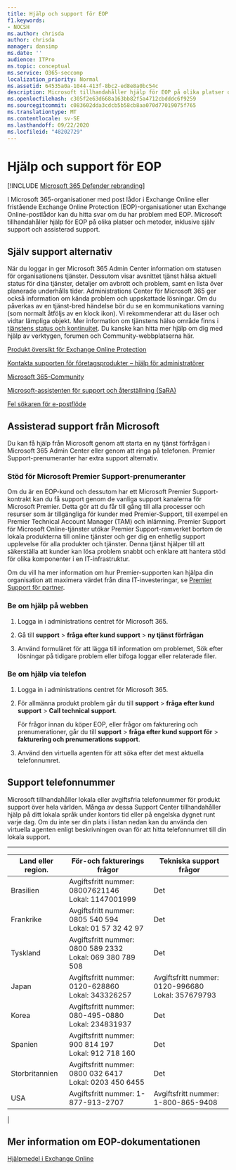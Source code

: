 ```yaml
---
title: Hjälp och support för EOP
f1.keywords:
- NOCSH
ms.author: chrisda
author: chrisda
manager: dansimp
ms.date: ''
audience: ITPro
ms.topic: conceptual
ms.service: O365-seccomp
localization_priority: Normal
ms.assetid: 64535a0a-1044-413f-8bc2-ed8e8a0bc54c
description: Microsoft tillhandahåller hjälp för EOP på olika platser och metoder, inklusive själv support och assisterad support.
ms.openlocfilehash: c305f2e63d668a163bb82f5a4712cbdddc6f9259
ms.sourcegitcommit: c083602dda3cdcb5b58cb8aa070d77019075f765
ms.translationtype: MT
ms.contentlocale: sv-SE
ms.lasthandoff: 09/22/2020
ms.locfileid: "48202729"
---
```

# <a name="help-and-support-for-eop"></a>Hjälp och support för EOP

[!INCLUDE [Microsoft 365 Defender rebranding](../includes/microsoft-defender-for-office.md)]


I Microsoft 365-organisationer med post lådor i Exchange Online eller fristående Exchange Online Protection (EOP)-organisationer utan Exchange Online-postlådor kan du hitta svar om du har problem med EOP. Microsoft tillhandahåller hjälp för EOP på olika platser och metoder, inklusive själv support och assisterad support.

## <a name="self-support-options"></a>Själv support alternativ

När du loggar in ger Microsoft 365 Admin Center information om statusen för organisationens tjänster. Dessutom visar avsnittet tjänst hälsa aktuell status för dina tjänster, detaljer om avbrott och problem, samt en lista över planerade underhålls tider. Administrations Center för Microsoft 365 ger också information om kända problem och uppskattade lösningar. Om du påverkas av en tjänst-bred händelse bör du se en kommunikations varning (som normalt åtföljs av en klock ikon). Vi rekommenderar att du läser och vidtar lämpliga objekt. Mer information om tjänstens hälso område finns i [tjänstens status och kontinuitet](https://docs.microsoft.com/office365/servicedescriptions/office-365-platform-service-description/service-health-and-continuity). Du kanske kan hitta mer hjälp om dig med hjälp av verktygen, forumen och Community-webbplatserna här.

[Produkt översikt för Exchange Online Protection](https://products.office.com/exchange/exchange-email-security-spam-protection)

[Kontakta supporten för företagsprodukter – hjälp för administratörer](https://docs.microsoft.com/microsoft-365/admin/contact-support-for-business-products)

[Microsoft 365-Community](https://techcommunity.microsoft.com/t5/Office-365/ct-p/Office365)

[Microsoft-assistenten för support och återställning (SaRA)](https://support.microsoft.com/office/e90bb691-c2a7-4697-a94f-88836856c72f)

[Fel sökaren för e-postflöde](https://aka.ms/FixEmail)

## <a name="assisted-support-from-microsoft"></a>Assisterad support från Microsoft

Du kan få hjälp från Microsoft genom att starta en ny tjänst förfrågan i Microsoft 365 Admin Center eller genom att ringa på telefonen. Premier Support-prenumeranter har extra support alternativ.

### <a name="support-for-microsoft-premier-support-subscribers"></a>Stöd för Microsoft Premier Support-prenumeranter

Om du är en EOP-kund och dessutom har ett Microsoft Premier Support-kontrakt kan du få support genom de vanliga support kanalerna för Microsoft Premier. Detta gör att du får till gång till alla processer och resurser som är tillgängliga för kunder med Premier-Support, till exempel en Premier Technical Account Manager (TAM) och inlämning. Premier Support för Microsoft Online-tjänster utökar Premier Support-ramverket bortom de lokala produkterna till online tjänster och ger dig en enhetlig support upplevelse för alla produkter och tjänster. Denna tjänst hjälper till att säkerställa att kunder kan lösa problem snabbt och enklare att hantera stöd för olika komponenter i en IT-infrastruktur.

Om du vill ha mer information om hur Premier-supporten kan hjälpa din organisation att maximera värdet från dina IT-investeringar, se [Premier Support för partner](https://partner.microsoft.com/support/microsoft-services-premier-support).

### <a name="ask-for-help-on-the-web"></a>Be om hjälp på webben

1. Logga in i administrations centret för Microsoft 365.

2. Gå till **support** \> **fråga efter kund support** \> **ny tjänst förfrågan**

3. Använd formuläret för att lägga till information om problemet, Sök efter lösningar på tidigare problem eller bifoga loggar eller relaterade filer.

### <a name="ask-for-help-on-the-telephone"></a>Be om hjälp via telefon

1. Logga in i administrations centret för Microsoft 365.

2. För allmänna produkt problem går du till **support** \> **fråga efter kund support** \> **Call technical support**.

   För frågor innan du köper EOP, eller frågor om fakturering och prenumerationer, går du till **support** \> **fråga efter kund support för** \> **fakturering och prenumerations support**.

3. Använd den virtuella agenten för att söka efter det mest aktuella telefonnumret.

## <a name="support-telephone-numbers"></a>Support telefonnummer

Microsoft tillhandahåller lokala eller avgiftsfria telefonnummer för produkt support över hela världen. Många av dessa Support Center tillhandahåller hjälp på ditt lokala språk under kontors tid eller på engelska dygnet runt varje dag. Om du inte ser din plats i listan nedan kan du använda den virtuella agenten enligt beskrivningen ovan för att hitta telefonnumret till din lokala support.

****

|Land eller region.|För-och fakturerings frågor|Tekniska support frågor|
|---|---|---|
|Brasilien|Avgiftsfritt nummer: 08007621146 <br/> Lokal: 1147001999|Det|
|Frankrike|Avgiftsfritt nummer: 0805 540 594 <br/> Lokal: 01 57 32 42 97|Det|
|Tyskland|Avgiftsfritt nummer: 0800 589 2332 <br/>  Lokal: 069 380 789 508|Det|
|Japan |Avgiftsfritt nummer: 0120-628860 <br/> Lokal: 343326257|Avgiftsfritt nummer: 0120-996680 <br/> Lokal: 357679793|
|Korea|Avgiftsfritt nummer: 080-495-0880 <br/> Lokal: 234831937|Det|
|Spanien|Avgiftsfritt nummer: 900 814 197 <br/> Lokal: 912 718 160|Det|
|Storbritannien|Avgiftsfritt nummer: 0800 032 6417 <br/> Lokal: 0203 450 6455|Det|
|USA|Avgiftsfritt nummer: 1-877-913-2707|Avgiftsfritt nummer: 1-800-865-9408|
|

## <a name="for-more-information-about-eop-documentation"></a>Mer information om EOP-dokumentationen

[Hjälpmedel i Exchange Online](https://docs.microsoft.com/Exchange/accessibility/accessibility)
